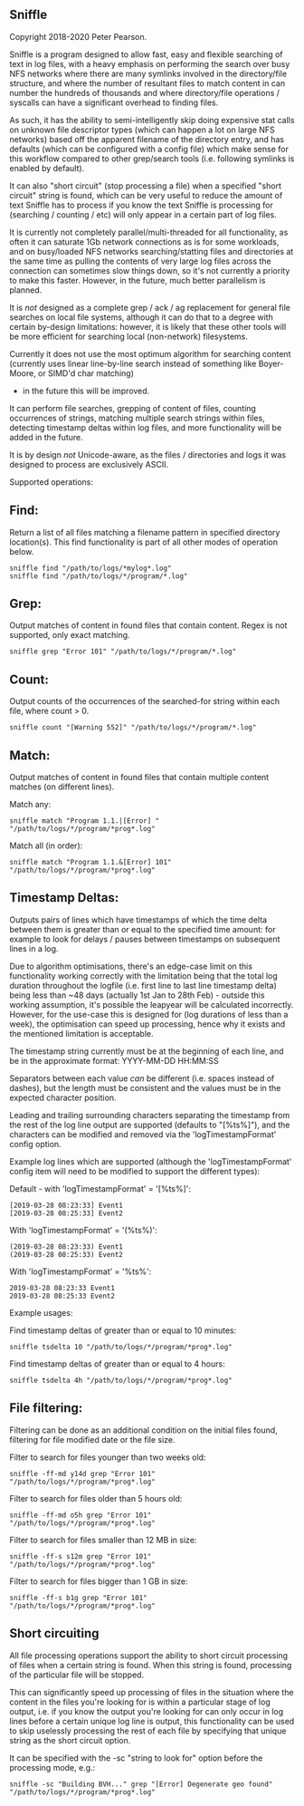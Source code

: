 Sniffle
-------

Copyright 2018-2020 Peter Pearson.

Sniffle is a program designed to allow fast, easy and flexible searching of text in log files,
with a heavy emphasis on performing the search over busy NFS networks where there are many symlinks
involved in the directory/file structure, and where the number of resultant files to match content
in can number the hundreds of thousands and where directory/file operations / syscalls can have
a significant overhead to finding files.

As such, it has the ability to semi-intelligently skip doing expensive stat calls on unknown file
descriptor types (which can happen a lot on large NFS networks) based off the apparent filename of the
directory entry, and has defaults (which can be configured with a config file) which make sense
for this workflow compared to other grep/search tools (i.e. following symlinks is enabled by default).

It can also "short circuit" (stop processing a file) when a specified "short circuit" string is found,
which can be very useful to reduce the amount of text Sniffle has to process if you know the text
Sniffle is processing for (searching / counting / etc) will only appear in a certain part of log files.

It is currently not completely parallel/multi-threaded for all functionality, as often it can saturate
1Gb network connections as is for some workloads, and on busy/loaded NFS networks searching/statting files
and directories at the same time as pulling the contents of very large log files across the connection
can sometimes slow things down, so it's not currently a priority to make this faster.
However, in the future, much better parallelism is planned.

It is *not* designed as a complete grep / ack / ag replacement for general file searches on local file
systems, although it can do that to a degree with certain by-design limitations: however, it is likely
that these other tools will be more efficient for searching local (non-network) filesystems.

Currently it does not use the most optimum algorithm for searching content (currently uses
linear line-by-line search instead of something like Boyer-Moore, or SIMD'd char matching)
 - in the future this will be improved.

It can perform file searches, grepping of content of files, counting occurrences of strings, 
matching multiple search strings within files, detecting timestamp deltas within log files,
and more functionality will be added in the future.

It is by design *not* Unicode-aware, as the files / directories and logs it was designed to
process are exclusively ASCII.

Supported operations:

Find:
-----

Return a list of all files matching a filename pattern in specified directory location(s).
This find functionality is part of all other modes of operation below.

    sniffle find "/path/to/logs/*mylog*.log"
    sniffle find "/path/to/logs/*/program/*.log"

Grep:
-----

Output matches of content in found files that contain content. Regex is not supported, only exact matching.

    sniffle grep "Error 101" "/path/to/logs/*/program/*.log"

Count:
------

Output counts of the occurrences of the searched-for string within each file, where count > 0.

    sniffle count "[Warning 552]" "/path/to/logs/*/program/*.log"


Match:
------

Output matches of content in found files that contain multiple content matches (on different lines).

Match any:

    sniffle match "Program 1.1.|[Error] " "/path/to/logs/*/program/*prog*.log"

Match all (in order):

    sniffle match "Program 1.1.&[Error] 101" "/path/to/logs/*/program/*prog*.log"


Timestamp Deltas:
---------------

Outputs pairs of lines which have timestamps of which the time delta between them is greater than or equal to the specified time amount:
for example to look for delays / pauses between timestamps on subsequent lines in a log.

Due to algorithm optimisations, there's an edge-case limit on this functionality working correctly with the limitation being that the
total log duration throughout the logfile (i.e. first line to last line timestamp delta) being less than ~48 days
(actually 1st Jan to 28th Feb) - outside this working assumption, it's possible the leapyear will be calculated incorrectly.
However, for the use-case this is designed for (log durations of less than a week), the optimisation can speed up processing, hence
why it exists and the mentioned limitation is acceptable.

The timestamp string currently must be at the beginning of each line, and be in the approximate format: YYYY-MM-DD HH:MM:SS

Separators between each value *can* be different (i.e. spaces instead of dashes), but the length must be consistent and the values
must be in the expected character position.

Leading and trailing surrounding characters separating the timestamp from the rest of the log line output are supported
(defaults to "[%ts%]"), and the characters can be modified and removed via the 'logTimestampFormat' config option.

Example log lines which are supported (although the 'logTimestampFormat' config item will need to be modified to support the
different types):

Default - with 'logTimestampFormat' = '[%ts%]':

    [2019-03-28 08:23:33] Event1
    [2019-03-28 08:25:33] Event2

With 'logTimestampFormat' = '(%ts%)':

    (2019-03-28 08:23:33) Event1
    (2019-03-28 08:25:33) Event2

With 'logTimestampFormat' = '%ts%':

    2019-03-28 08:23:33 Event1
    2019-03-28 08:25:33 Event2

Example usages:

Find timestamp deltas of greater than or equal to 10 minutes:

    sniffle tsdelta 10 "/path/to/logs/*/program/*prog*.log"

Find timestamp deltas of greater than or equal to 4 hours:

    sniffle tsdelta 4h "/path/to/logs/*/program/*prog*.log"


File filtering:
-------------

Filtering can be done as an additional condition on the initial files found, filtering for file modified date or the file size.

Filter to search for files younger than two weeks old:

    sniffle -ff-md y14d grep "Error 101" "/path/to/logs/*/program/*prog*.log"

Filter to search for files older than 5 hours old:

    sniffle -ff-md o5h grep "Error 101" "/path/to/logs/*/program/*prog*.log"

Filter to search for files smaller than 12 MB in size:

    sniffle -ff-s s12m grep "Error 101" "/path/to/logs/*/program/*prog*.log"

Filter to search for files bigger than 1 GB in size:

    sniffle -ff-s b1g grep "Error 101" "/path/to/logs/*/program/*prog*.log"


Short circuiting
----------------

All file processing operations support the ability to short circuit processing of files when a certain string is found.
When this string is found, processing of the particular file will be stopped.

This can significantly speed up processing of files in the situation where the content in the files you're looking for
is within a particular stage of log output, i.e. if you know the output you're looking for can only occur in
log lines before a certain unique log line is output, this functionality can be used to skip uselessly processing the rest
of each file by specifying that unique string as the short circuit option.

It can be specified with the -sc "string to look for" option before the processing mode, e.g.:

    sniffle -sc "Building BVH..." grep "[Error] Degenerate geo found" "/path/to/logs/*/program/*prog*.log"

